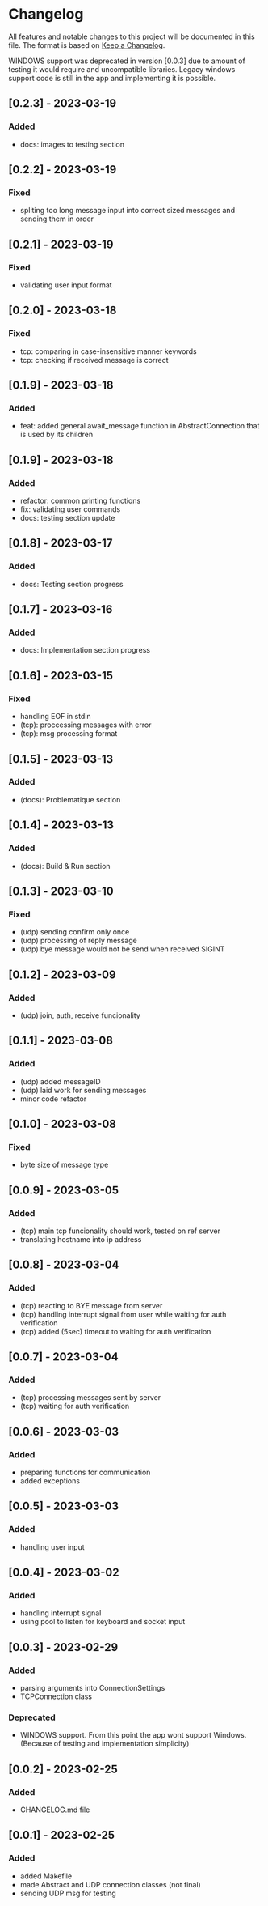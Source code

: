 # Changelog

All features and notable changes to this project will be documented in this file.
The format is based on [Keep a Changelog](https://keepachangelog.com/en/1.1.0/).

WINDOWS support was deprecated in version [0.0.3] due to amount of testing it would require and uncompatible libraries. 
Legacy windows support code is still in the app and implementing it is possible.

## [0.2.3] - 2023-03-19

### Added 
- docs: images to testing section

## [0.2.2] - 2023-03-19

### Fixed 
- spliting too long message input into correct sized messages and sending them in order

## [0.2.1] - 2023-03-19

### Fixed 
- validating user input format

## [0.2.0] - 2023-03-18

### Fixed 
- tcp: comparing in case-insensitive manner keywords
- tcp: checking if received message is correct

## [0.1.9] - 2023-03-18

### Added 
- feat: added general await_message function in AbstractConnection that is used by its children

## [0.1.9] - 2023-03-18

### Added 
- refactor: common printing functions
- fix: validating user commands
- docs: testing section update

## [0.1.8] - 2023-03-17

### Added 
- docs: Testing section progress

## [0.1.7] - 2023-03-16

### Added 
- docs: Implementation section progress

## [0.1.6] - 2023-03-15

### Fixed 
- handling EOF in stdin
- (tcp): proccessing messages with error
- (tcp): msg processing format

## [0.1.5] - 2023-03-13

### Added 
- (docs): Problematique section

## [0.1.4] - 2023-03-13

### Added 
- (docs): Build & Run section

## [0.1.3] - 2023-03-10

### Fixed
- (udp) sending confirm only once
- (udp) processing of reply message
- (udp) bye message would not be send when received SIGINT

## [0.1.2] - 2023-03-09

### Added
- (udp) join, auth, receive funcionality

## [0.1.1] - 2023-03-08

### Added
- (udp) added messageID
- (udp) laid work for sending messages
- minor code refactor

## [0.1.0] - 2023-03-08

### Fixed
- byte size of message type

## [0.0.9] - 2023-03-05

### Added
- (tcp) main tcp funcionality should work, tested on ref server
- translating hostname into ip address

## [0.0.8] - 2023-03-04

### Added
- (tcp) reacting to BYE message from server
- (tcp) handling interrupt signal from user while waiting for auth verification
- (tcp) added (5sec) timeout to waiting for auth verification

## [0.0.7] - 2023-03-04

### Added
- (tcp) processing messages sent by server
- (tcp) waiting for auth verification

## [0.0.6] - 2023-03-03

### Added
- preparing functions for communication
- added exceptions

## [0.0.5] - 2023-03-03

### Added
- handling user input

## [0.0.4] - 2023-03-02

### Added
- handling interrupt signal
- using pool to listen for keyboard and socket input

## [0.0.3] - 2023-02-29

### Added
- parsing arguments into ConnectionSettings
- TCPConnection class

### Deprecated 
- WINDOWS support. From this point the app wont support Windows. (Because of testing and implementation simplicity)

## [0.0.2] - 2023-02-25

### Added
- CHANGELOG.md file

## [0.0.1] - 2023-02-25

### Added
- added Makefile
- made Abstract and UDP connection classes (not final)
- sending UDP msg for testing